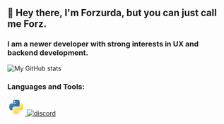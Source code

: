 ## 👋 Hey there, I'm Forzurda, but you can just call me Forz.
### I am a newer developer with strong interests in UX and backend development.


![My GitHub stats](https://github-readme-stats.vercel.app/api?username=Forzurda\&show_icons=true&bg_color=30,e96443,904e95\&title_color=fff\&text_color=fff&hide_border=true&include_all_commits=true&hide=contribs,issues&rank_icon=github)

<h3 align="left">Languages and Tools:</h3>
<p align="left"> 
</a> 
<a href="https://www.python.org" target="_blank" rel="noreferrer"> <img src="https://raw.githubusercontent.com/devicons/devicon/master/icons/python/python-original.svg" alt="python" width="40" height="40"/> </a> 
<a href="https://discord.gg" target="_blank" rel="noreferrer"> <img src="https://assets-global.website-files.com/6257adef93867e50d84d30e2/62595384e89d1d54d704ece7_3437c10597c1526c3dbd98c737c2bcae.svg" alt="discord" width="40" height="40"/> 
</a>
</p>
